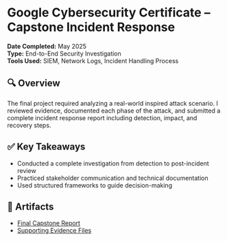 # Google Cybersecurity Certificate – Capstone Incident Response

**Date Completed:** May 2025  
**Type:** End-to-End Security Investigation  
**Tools Used:** SIEM, Network Logs, Incident Handling Process

## 🔍 Overview
The final project required analyzing a real-world inspired attack scenario. I reviewed evidence, documented each phase of the attack, and submitted a complete incident response report including detection, impact, and recovery steps.

## ✅ Key Takeaways
- Conducted a complete investigation from detection to post-incident review
- Practiced stakeholder communication and technical documentation
- Used structured frameworks to guide decision-making

## 📁 Artifacts
- [Final Capstone Report](./google-assets/capstone-report.pdf)
- [Supporting Evidence Files](./google-assets/capstone-evidence/)
